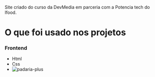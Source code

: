 Site criado do curso da DevMedia em parceria com a Potencia tech do Ifood.

# O que foi usado nos projetos

### Frontend
  - Html
  - Css
  - ![padaria-plus](https://github.com/LeOzInNDF/Devmedia-padaria-plus/assets/112107085/e10f4dec-e5b0-43d8-a9f2-6240447a74bd)
